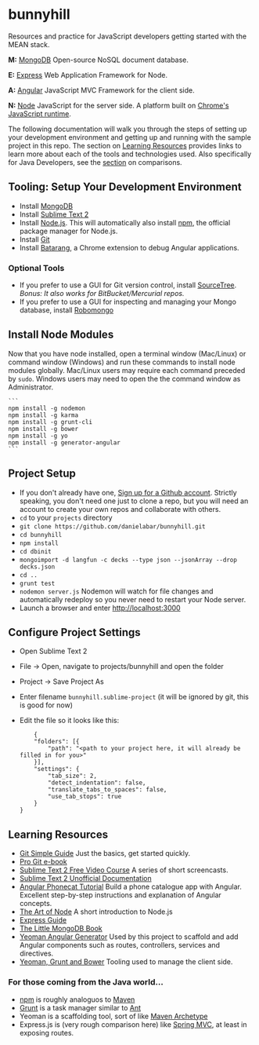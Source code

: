 bunnyhill
=========

Resources and practice for JavaScript developers getting started with the MEAN stack.

**M:** [MongoDB](http://www.mongodb.org/) Open-source NoSQL document database.

**E:** [Express](http://expressjs.com/) Web Application Framework for Node.

**A:** [Angular](http://angularjs.org/) JavaScript MVC Framework for the client side.

**N:** [Node](http://nodejs.org/) JavaScript for the server side. A platform built on [Chrome's JavaScript runtime](https://code.google.com/p/v8/).

The following documentation will walk you through the steps of setting up your development environment and getting up and running with the sample project in this repo.
The section on [Learning Resources](#learning-resources) provides links to learn more about each of the tools and technologies used.
Also specifically for Java Developers, see the [section](#java-comparison) on comparisons.

## Tooling: Setup Your Development Environment
* Install [MongoDB](http://docs.mongodb.org/manual/installation/)
* Install [Sublime Text 2](http://www.sublimetext.com/2)
* Install [Node.js](http://nodejs.org/). This will automatically also install [npm](https://npmjs.org/), the official package manager for Node.js.
* Install [Git](http://git-scm.com/downloads)
* Install [Batarang](https://chrome.google.com/webstore/detail/angularjs-batarang/ighdmehidhipcmcojjgiloacoafjmpfk?hl=en), a Chrome extension to debug Angular applications.

### Optional Tools
* If you prefer to use a GUI for Git version control, install [SourceTree](http://www.sourcetreeapp.com/). *Bonus: It also works for BitBucket/Mercurial repos.*
* If you prefer to use a GUI for inspecting and managing your Mongo database, install [Robomongo](http://robomongo.org/)

## Install Node Modules
Now that you have node installed, open a terminal window (Mac/Linux) or command window (Windows) and run these commands to install node modules globally.
Mac/Linux users may require each command preceded by ```sudo```.
Windows users may need to open the the command window as Administrator.
	
	```
	npm install -g nodemon
	npm install -g karma
	npm install -g grunt-cli
	npm install -g bower
	npm install -g yo
	npm install -g generator-angular
	```

## Project Setup
* If you don't already have one, [Sign up for a Github account](https://github.com/). Strictly speaking, you don't need one just to clone a repo, but you will need an account to create your own repos and collaborate with others.
* ```cd``` to your ```projects``` directory
* ```git clone https://github.com/danielabar/bunnyhill.git```
* ```cd bunnyhill```
* ```npm install```
* ```cd dbinit```
* ```mongoimport -d langfun -c decks --type json --jsonArray --drop decks.json```
* ```cd ..```
* ```grunt test```
* ```nodemon server.js``` Nodemon will watch for file changes and automatically redeploy so you never need to restart your Node server.
* Launch a browser and enter [http://localhost:3000](http://localhost:3000)

## Configure Project Settings
* Open Sublime Text 2
* File -> Open, navigate to projects/bunnyhill and open the folder
* Project -> Save Project As
* Enter filename ```bunnyhill.sublime-project``` (it will be ignored by git, this is good for now)
* Edit the file so it looks like this:

	```
		{
		"folders": [{
			"path": "<path to your project here, it will already be filled in for you>"
		}],
		"settings": {
			"tab_size": 2,
			"detect_indentation": false,
			"translate_tabs_to_spaces": false,
			"use_tab_stops": true	
		}
	}
	```

## <a name="learning-resources"/>Learning Resources
* [Git Simple Guide](http://rogerdudler.github.io/git-guide/) Just the basics, get started quickly.
* [Pro Git e-book](http://git-scm.com/book)
* [Sublime Text 2 Free Video Course](http://net.tutsplus.com/articles/news/perfect-workflow-in-sublime-text-free-course/) A series of short screencasts.
* [Sublime Text 2 Unofficial Documentation](http://sublime-text-unofficial-documentation.readthedocs.org/en/sublime-text-2/)
* [Angular Phonecat Tutorial](http://docs.angularjs.org/tutorial) Build a phone catalogue app with Angular. Excellent step-by-step instructions and explanation of Angular concepts.
* [The Art of Node](https://github.com/maxogden/art-of-node) A short introduction to Node.js
* [Express Guide](http://expressjs.com/guide.html)
* [The Little MongoDB Book](http://openmymind.net/mongodb.pdf)
* [Yeoman Angular Generator](https://github.com/yeoman/generator-angular) Used by this project to scaffold and add Angular components such as routes, controllers, services and directives.
* [Yeoman, Grunt and Bower](http://yeoman.io/) Tooling used to manage the client side.

### <a name="java-comparison"/>For those coming from the Java world...
* [npm](https://npmjs.org/) is roughly analoguos to [Maven](http://maven.apache.org/)
* [Grunt](http://gruntjs.com/) is a task manager similar to [Ant](http://ant.apache.org/)
* Yeoman is a scaffolding tool, sort of like [Maven Archetype](http://maven.apache.org/guides/introduction/introduction-to-archetypes.html)
* Express.js is (very rough comparison here) like [Spring MVC](http://docs.spring.io/spring/docs/3.2.x/spring-framework-reference/html/mvc.html), at least in exposing routes.